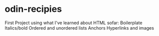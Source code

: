 # odin-recipies

First Project using what I've learned about HTML sofar:
Boilerplate
Italics/bold
Ordered and unordered lists
Anchors
Hyperlinks and images